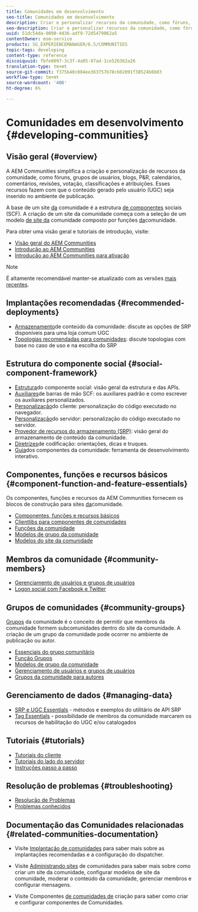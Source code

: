 ```yaml
---
title: Comunidades em desenvolvimento
seo-title: Comunidades em desenvolvimento
description: Criar e personalizar recursos da comunidade, como fóruns, grupos de usuários e muito mais
seo-description: Criar e personalizar recursos da comunidade, como fóruns, grupos de usuários e muito mais
uuid: 51dc54da-9090-4d36-adf9-72d5479062a5
contentOwner: msm-service
products: SG_EXPERIENCEMANAGER/6.5/COMMUNITIES
topic-tags: developing
content-type: reference
discoiquuid: fbfe8097-3c3f-4a05-97ad-1ce526362a26
translation-type: tm+mt
source-git-commit: f375b40c084ee363757b78c602091f38524b8b03
workflow-type: tm+mt
source-wordcount: '406'
ht-degree: 6%

---
```



# Comunidades em desenvolvimento  {#developing-communities}

## Visão geral {#overview}

A AEM Communities simplifica a criação e personalização de recursos da comunidade, como fóruns, grupos de usuários, blogs, P&amp;R, calendários, comentários, revisões, votação, classificações e atribuições. Esses recursos fazem com que o conteúdo gerado pelo usuário (UGC) seja inserido no ambiente de publicação.

A base de um site [da](overview.md#communitiessites) comunidade é a estrutura [de componentes](scf.md) sociais (SCF). A criação de um site da comunidade começa com a seleção de um modelo [de site da](sites-console.md) comunidade composto por funções [da](functions.md)comunidade.

Para obter uma visão geral e tutoriais de introdução, visite:

* [Visão geral do AEM Communities](overview.md)
* [Introdução ao AEM Communities](getting-started.md)
* [Introdução ao AEM Communities para ativação](getting-started-enablement.md)

>[!NOTE]
> 
>É altamente recomendável manter-se atualizado com as versões [mais recentes](deploy-communities.md#latest-releases).

## Implantações recomendadas {#recommended-deployments}

* [Armazenamento](working-with-srp.md)de conteúdo da comunidade: discute as opções de SRP disponíveis para uma loja comum UGC
* [Topologias recomendadas para comunidades](topologies.md): discute topologias com base no caso de uso e na escolha do SRP

## Estrutura do componente social {#social-component-framework}

* [Estrutura](scf.md)do componente social: visão geral da estrutura e das APIs.
* [Auxiliares](handlebars-helpers.md)de barras de mão SCF: os auxiliares padrão e como escrever os auxiliares personalizados.
* [Personalização](client-customize.md)do cliente: personalização do código executado no navegador.
* [Personalização](server-customize.md)do servidor: personalização do código executado no servidor.
* [Provedor de recursos do armazenamento (SRP)](srp.md): visão geral do armazenamento de conteúdo da comunidade.
* [Diretrizes](code-guide.md)de codificação: orientações, dicas e truques.
* [Guia](components-guide.md)dos componentes da comunidade: ferramenta de desenvolvimento interativo.

## Componentes, funções e recursos básicos {#component-function-and-feature-essentials}

Os componentes, funções e recursos da AEM Communities fornecem os blocos de construção para sites [da](sites-console.md)comunidade.

* [Componentes, funções e recursos básicos](essentials.md)
* [Clientlibs para componentes de comunidades](clientlibs.md)
* [Funções da comunidade](functions.md)
* [Modelos de grupo da comunidade](tools-groups.md)
* [Modelos do site da comunidade](sites.md)

## Membros da comunidade {#community-members}

* [Gerenciamento de usuários e grupos de usuários](users.md)
* [Logon social com Facebook e Twitter](social-login.md)

## Grupos de comunidades {#community-groups}

[Grupos](overview.md#communitygroups) da comunidade é o conceito de permitir que membros da comunidade formem subcomunidades dentro do site da comunidade. A criação de um grupo da comunidade pode ocorrer no ambiente de publicação ou autor.

* [Essenciais do grupo comunitário](essentials-groups.md)
* [Função Grupos](functions.md#groups-function)
* [Modelos de grupo da comunidade](tools-groups.md)
* [Gerenciamento de usuários e grupos de usuários](users.md)
* [Grupos da comunidade para autores](creating-groups.md)

## Gerenciamento de dados {#managing-data}

* [SRP e UGC Essentials](srp-and-ugc.md) - métodos e exemplos do utilitário de API SRP
* [Tag Essentials](tag.md) - possibilidade de membros da comunidade marcarem os recursos de habilitação do UGC e/ou catalogados

## Tutoriais {#tutorials}

* [Tutoriais do cliente](tutorials.md#client-side-customization)
* [Tutoriais do lado do servidor](tutorials.md#server-side-customization)
* [Instruções passo a passo](tutorials.md#how-to-instructions)

## Resolução de problemas {#troubleshooting}

* [Resolução de Problemas](troubleshooting.md)
* [Problemas conhecidos](/help/release-notes/known-issues.md)

## Documentação das Comunidades relacionadas {#related-communities-documentation}

* Visite [Implantação de comunidades](deploy-communities.md) para saber mais sobre as implantações recomendadas e a configuração do dispatcher.

* Visite [Administrando sites](administer-landing.md) de comunidades para saber mais sobre como criar um site da comunidade, configurar modelos de site da comunidade, moderar o conteúdo da comunidade, gerenciar membros e configurar mensagens.

* Visite Componentes [de comunidades de](author-communities.md) criação para saber como criar e configurar componentes de Comunidades.

